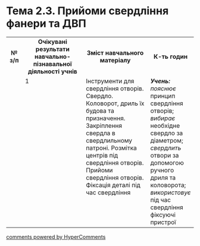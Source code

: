 <div id="hypercomments_widget" class="js-hypercomments-widget invisible"></div>

# Тема 2.3.  Прийоми  свердління фанери та ДВП

<table>
  <tr>
    <td width="10%" align="center"><b>№ з/п</b></td>
    <td width="40%" align="center"><b>Очікувані результати навчально-пізнавальної діяльності учнів</b></td>
    <td width="40%" align="center"><b>Зміст навчального матеріалу</b></td>
    <td width="10%" align="center"><b>К-ть годин</b></td>
  </tr>
  <tr>
<td width="10%" style="vertical-align:top !important;"></td>
<td width="10%" style="vertical-align:top !important;">1</td>
    <td width="40%" style="vertical-align:top !important;">
Інструменти для свердління отворів. Свердло. Коловорот, дриль їх будова та призначення. Закріплення свердла в свердлильному патроні. Розмітка центрів під свердління отворів. Прийоми свердління отворів. Фіксація деталі під час свердління 
</td>
    <td width="40%" style="vertical-align:top !important;">
<i><b>Учень:</b></i><br>
<i>пояснює</i> принцип свердління отворів;<br>
<i>вибирає</i> необхідне свердло за діаметром;<br>
<i>свердлить</i> отвори за допомогою ручного дриля та коловорота;<br>
<i>використовує</i> під час свердління фіксуючі пристрої
</td>
  </tr>
</table>

<div class="js-hypercomments-container">
<a href="http://hypercomments.com" class="hc-link" title="comments widget">comments powered by HyperComments</a>
</div>